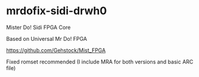 # mrdofix-sidi-drwh0
Mister Do! Sidi FPGA Core

Based on Universal Mr Do! FPGA 

https://github.com/Gehstock/Mist_FPGA

Fixed romset recommended (I include MRA for both versions and basic ARC file)
